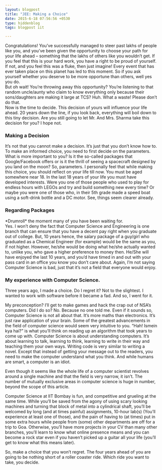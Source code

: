 ```yaml
---
layout: blogpost
title: "JEE: Making a Choice"
date: 2015-6-18 07:56:56 +0530
type: hiddenblog
tags: blogpost iit

---
```


Congratulations! You’ve successfully managed to steer past lakhs of people like you, and you’ve been given the opportunity to choose your path for your life ahead – something that the lakhs of others like you wouldn’t get. If you feel that this is your hard work, you have a right to be proud of yourself. If not, and you feel this was a fluke, then just imagine! Every event that has ever taken place on this planet has led to this moment. So if you ask yourself whether you deserve to be more opportune than others, well yes you do.    
But oh wait! You’re throwing away this opportunity? You’re listening to that random uncle/aunty who claim to know everything only because their sons/daughters are making it large at TCS? Huh. What a waste! Please don’t do that.    
Now is the time to decide. This decision of yours will influence your life ahead. 20 years down the line, if you look back, everything will boil down to this tiny decision. Are you still going to let Mr. And Mrs. Sharma take this decision for you? I hope not.    

### Making a Decision
It’s not that you cannot make a decision. It’s just that you don’t know how to. To make an informed choice, you need to first decide on the parameters. What is more important to you? Is it the so-called packages that Google/Facebook offers or is it the thrill of seeing a spacecraft designed by you land on the moon? So, parameters. I personally feel that while making this choice, you should reflect on your life till now. You must be aged somewhere near 18. In the last 18 years of your life you must have developed interests. Were you one of those people who used to play for endless hours with LEGOs and try and build something new every time? Or maybe you were one of those who, in their 5th grade made a speed boat using a soft-drink bottle and a DC motor. See, things seem clearer already.

### Regarding Packages
\*Drumroll\* the moment many of you have been waiting for.    
Yes. I won’t deny the fact that Computer Science and Engineering is one branch that can ensure that you have a decent pay right when you graduate out of college. But, 10 years hence, the salary package of a guy/girl who graduated as a Chemical Engineer (for example) would be the same as you, if not higher. However, he/she would be doing what he/she actually wanted to, unlike you, who gave a higher preference to money then. He/She will have enjoyed the last 10 years, and you’d have timed in and out with your pass card in an office you know you don’t care about. Again, I’m not saying Computer Science is bad, just that it’s not a field that everyone would enjoy.

### My experience with Computer Science.
Three years ago, I made a choice. Do I regret it? Not to the slightest. I wanted to work with software before it became a fad. And so, I went for it.

My preconception? I’ll get to make games and hack the crap out of NSA’s computers. Did I do so? No. Because no one told me. Even if it sounds so, Computer Science is not all about that. It’s more maths than electronics. It’s just raw application of your brain. Some of the greatest advancements in the field of computer science would seem very intuitive to you. “Hah! Ismein kya hai?” is what you’ll think on reading up an algorithm that took years to come up with.
Computer Science is about understanding computers. It’s about learning to talk, learning to think, learning to write in their way and teaching them your own ways. Writing code is very similar to writing a novel. Except that instead of getting your message out to the readers, you need to make the computer understand what you think. And while humans are smart, a computer is an idiot.

Even though it seems like the whole life of a computer scientist revolves around a single machine and that the field is very narrow, it isn’t. The number of mutually exclusive areas in computer science is huge in number, beyond the scope of this article.

Computer Science at IIT Bombay is fun, and competitive and grueling at the same time. While you’ll be saved from the agony of using scary looking machines and turning that block of metal into a cylindrical shaft, you’ll be welcomed by long (and at times painful) assignments, 10-hour lab(s) (You’ll experience at least one of those), and the pain of having to (at times) put in some extra hours while people from (some) other departments are off for a trip to Goa. Otherwise, you’ll have more projects in your CV than many other branches, you’ll learn to know what online presence means and you can become a rock star even if you haven’t picked up a guitar all your life (you’ll get to know what this means later).

So, make a choice that you won’t regret. The four years ahead of you are going to be nothing short of a roller coaster ride. Which ride you want to take, you decide.
